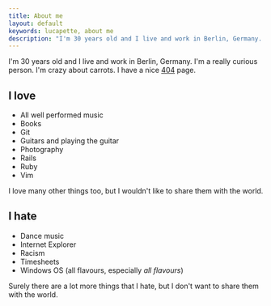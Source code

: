 ```yaml
---
title: About me
layout: default
keywords: lucapette, about me
description: "I'm 30 years old and I live and work in Berlin, Germany. I'm a really curious person."
---
```


I'm 30 years old and I live and work in Berlin, Germany. I'm a really curious person. I'm crazy about carrots. I have a nice [404](/404.html) page.

I love
------

- All well performed music
- Books
- Git
- Guitars and playing the guitar
- Photography
- Rails
- Ruby
- Vim

I love many other things too, but I wouldn't like to share them with the world.

I hate
------

- Dance music
- Internet Explorer
- Racism
- Timesheets
- Windows OS (all flavours, especially *all flavours*)

Surely there are a lot more things that I hate, but I don't want to share them with the world.

